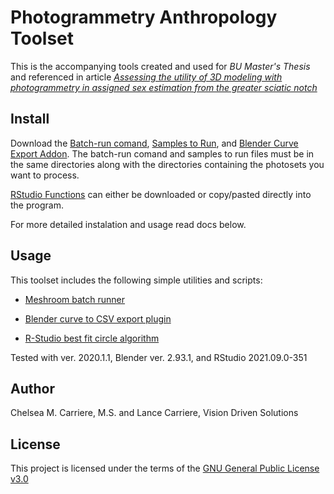 # Photogrammetry Anthropology Toolset

This is the accompanying tools created and used for _BU Master's Thesis_ and referenced in article _[Assessing the utility of 3D modeling with photogrammetry in assigned sex estimation from the greater sciatic notch](https://www.sciencedirect.com/science/article/abs/pii/S2666225623000453)_

## Install
Download the [Batch-run comand](batch-run.cmd), [Samples to Run](samples-to-run.txt), and [Blender Curve Export Addon](export-curve-to-csv-addon.py). The batch-run comand and samples to run files must be in the same directories along with the directories containing the photosets you want to process.

[RStudio Functions](<Rstudio functions.txt>) can either be downloaded or copy/pasted directly into the program.

For more detailed instalation and usage read docs below.

## Usage

This toolset includes the following simple utilities and scripts:

- [Meshroom batch runner](docs/Meshroom-batch-runner.md)

- [Blender curve to CSV export plugin](docs/Blender-curve-to-CSV-export-plugin.md)

- [R-Studio best fit circle algorithm](docs/R-Studio-best-fit-circle.md)

Tested with ver. 2020.1.1, Blender ver. 2.93.1, and RStudio 2021.09.0-351

## Author
Chelsea M. Carriere, M.S. and
Lance Carriere, Vision Driven Solutions
## License
This project is licensed under the terms of the [GNU General Public License v3.0](LICENSE.txt)
